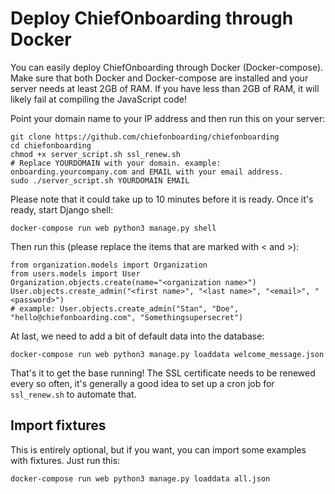 # Deploy ChiefOnboarding through Docker

You can easily deploy ChiefOnboarding through Docker (Docker-compose). Make sure that both Docker and Docker-compose are installed and your server needs at least 2GB of RAM. If you have less than 2GB of RAM, it will likely fail at compiling the JavaScript code!

Point your domain name to your IP address and then run this on your server:

```
git clone https://github.com/chiefonboarding/chiefonboarding
cd chiefonboarding
chmod +x server_script.sh ssl_renew.sh
# Replace YOURDOMAIN with your domain. example: onboarding.yourcompany.com and EMAIL with your email address. 
sudo ./server_script.sh YOURDOMAIN EMAIL
```

Please note that it could take up to 10 minutes before it is ready. Once it's ready, start Django shell:

```
docker-compose run web python3 manage.py shell
```

Then run this (please replace the items that are marked with < and >):

```
from organization.models import Organization
from users.models import User
Organization.objects.create(name="<organization name>")
User.objects.create_admin("<first name>", "<last name>", "<email>", "<password>")
# example: User.objects.create_admin("Stan", "Doe", "hello@chiefonboarding.com", "Somethingsupersecret")
```

At last, we need to add a bit of default data into the database:
```
docker-compose run web python3 manage.py loaddata welcome_message.json
```
That's it to get the base running! The SSL certificate needs to be renewed every so often, it's generally a good idea to set up a cron job for `ssl_renew.sh` to automate that.

## Import fixtures
This is entirely optional, but if you want, you can import some examples with fixtures. Just run this:

```
docker-compose run web python3 manage.py loaddata all.json 
```
